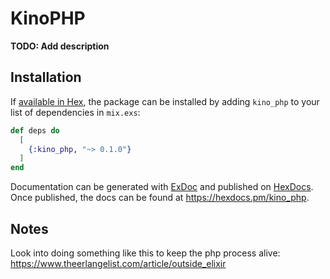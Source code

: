 # KinoPHP

**TODO: Add description**

## Installation

If [available in Hex](https://hex.pm/docs/publish), the package can be installed
by adding `kino_php` to your list of dependencies in `mix.exs`:

```elixir
def deps do
  [
    {:kino_php, "~> 0.1.0"}
  ]
end
```

Documentation can be generated with [ExDoc](https://github.com/elixir-lang/ex_doc)
and published on [HexDocs](https://hexdocs.pm). Once published, the docs can
be found at <https://hexdocs.pm/kino_php>.

## Notes

Look into doing something like this to keep the php process alive:
https://www.theerlangelist.com/article/outside_elixir
